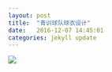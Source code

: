```yaml
---
layout: post
title:  "青训球队球衣设计"
date:   2016-12-07 14:45:01
categories: jekyll update
---
```


![](https://fstopgun.github.io/fstopgun/images/jersey.png)



